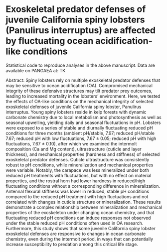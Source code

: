 # Exoskeletal predator defenses of juvenile California spiny lobsters (Panulirus interruptus) are affected by fluctuating ocean acidification-like conditions

Statistical code to reproduce analyses in the above manuscript. Data are available on PANGAEA at: TK

Abstract: 
Spiny lobsters rely on multiple exoskeletal predator defenses that may be sensitive to ocean
acidification (OA). Compromised mechanical integrity of these defensive structures may tilt predator
prey outcomes, leading to increased mortality in the lobsters’ environment. Here, we tested the effects of
OA-like conditions on the mechanical integrity of selected exoskeletal defenses of juvenile California
spiny lobster, Panulirus interruptus. Young spiny lobsters reside in kelp forests with dynamic carbonate
chemistry due to local metabolism and photosynthesis as well as seasonal upwelling, yielding daily and
seasonal fluctuations in pH. Lobsters were exposed to a series of stable and diurnally fluctuating reduced
pH conditions for three months (ambient pH/stable, 7.97; reduced pH/stable 7.67; reduced pH with low
fluctuations, 7.67 ± 0.05; reduced pH with high fluctuations, 7.67 ± 0.10), after which we examined the
intermolt composition (Ca and Mg content), ultrastructure (cuticle and layer thickness), and mechanical
properties (hardness and stiffness) of selected exoskeletal predator defenses. Cuticle ultrastructure was
consistently robust to pH conditions, while mineralization and mechanical properties were variable.
Notably, the carapace was less mineralized under both reduced pH treatments with fluctuations, but with
no effect on material properties, and the rostral horn had lower hardness in reduced/high fluctuating
conditions without a corresponding difference in mineralization. Antennal flexural stiffness was lower in
reduced, stable pH conditions compared to the reduced pH treatment with high fluctuations and not
correlated with changes in cuticle structure or mineralization. These results demonstrate a complex
relationship between mineralization and mechanical properties of the exoskeleton under changing ocean
chemistry, and that fluctuating reduced pH conditions can induce responses not observed under the stable
reduced pH conditions often used in OA research. Furthermore, this study shows that some juvenile
California spiny lobster exoskeletal defenses are responsive to changes in ocean carbonate chemistry,
even during the intermolt period, in ways that can potentially increase susceptibility to predation among
this critical life stage.
